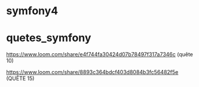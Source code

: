# symfony4
# quetes_symfony
https://www.loom.com/share/e4f744fa30424d07b78497f317a7346c (quête 10)

https://www.loom.com/share/8893c364bdcf403d8084b3fc56482f5e (QUÊTE 15)
